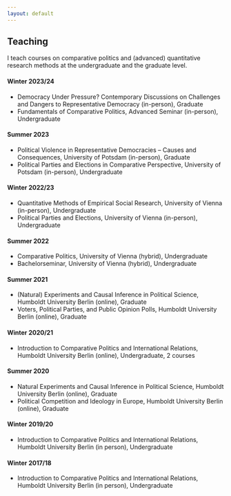 ```yaml
---
layout: default
---
```


<h2 id="publs">Teaching</h2>
I teach courses on comparative politics and (advanced) quantitative research methods at the undergraduate and the graduate level.<br>

<h4>Winter 2023/24</h4>
<ul>
<li>Democracy Under Pressure? Contemporary Discussions on Challenges and Dangers to Representative Democracy (in-person), Graduate</li>
<li>Fundamentals of Comparative Politics, Advanced Seminar (in-person), Undergraduate</li>
</ul>

<h4>Summer 2023</h4>
<ul>
<li>Political Violence in Representative Democracies – Causes and Consequences, University of Potsdam (in-person), Graduate</li>
<li>Political Parties and Elections in Comparative Perspective, University of Potsdam (in-person), Undergraduate</li>
</ul>


<h4>Winter 2022/23</h4>
<ul>
<li>Quantitative Methods of Empirical Social Research, University of Vienna (in-person), Undergraduate</li>
<li>Political Parties and Elections, University of Vienna (in-person), Undergraduate</li>
</ul>

<h4>Summer 2022</h4>
<ul>
<li>Comparative Politics, University of Vienna (hybrid), Undergraduate</li>
<li>Bachelorseminar, University of Vienna (hybrid), Undergraduate</li>
</ul>

<h4>Summer 2021</h4>
<ul>
<li>(Natural) Experiments and Causal Inference in Political Science, Humboldt University Berlin (online), Graduate</li>
<li>Voters, Political Parties, and Public Opinion Polls, Humboldt University Berlin (online), Graduate</li>
</ul>

<h4>Winter 2020/21</h4>

<ul>
<li>Introduction to Comparative Politics and International Relations, Humboldt University Berlin (online), Undergraduate, 2 courses</li>
</ul>

<h4>Summer 2020</h4>
<ul>
<li>Natural Experiments and Causal Inference in Political Science, Humboldt University Berlin (online), Graduate</li>
<li>Political Competition and Ideology in Europe, Humboldt University Berlin (online), Graduate</li>
</ul>
        

<h4>Winter 2019/20</h4>        
<ul>
<li>Introduction to Comparative Politics and International Relations, Humboldt University Berlin (in person), Undergraduate</li>
</ul>

<h4>Winter 2017/18</h4>
<ul>
<li>Introduction to Comparative Politics and International Relations, Humboldt University Berlin (in person), Undergraduate</li>
</ul>